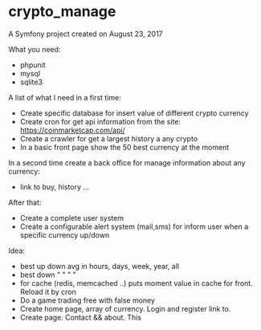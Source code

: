 crypto_manage
=============

A Symfony project created on August 23, 2017

What you need:
  - phpunit
  - mysql
  - sqlite3

A list of what I need in a first time:
  - Create specific database for insert value of different crypto currency
  - Create cron for get api information from the site: https://coinmarketcap.com/api/
  - Create a crawler for get a largest history a any crypto
  - In a basic front page show the 50 best currency at the moment

In a second time create a back office for manage information about any currency:
  - link to buy, history ...

After that:
  - Create a complete user system
  - Create a configurable alert system (mail,sms) for inform user when a specific currency up/down

  Idea:
  - best up down avg in hours, days, week, year, all
  - best down " " " "
  - for cache (redis, memcached ..) puts moment value in cache for front. Reload it by cron
  - Do a game trading free with false money
  - Create home page, array of currency. Login and register link to.
  - Create page. Contact && about. This
